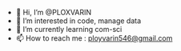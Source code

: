 - 👋 Hi, I’m @PLOXVARIN
- 👀 I’m interested in code, manage data
- 🌱 I’m currently learning com-sci
- 📫 How to reach me : ployvarin546@gmail.com

<!---
PLOXVARIN/PLOXVARIN is a ✨ special ✨ repository because its `README.md` (this file) appears on your GitHub profile.
You can click the Preview link to take a look at your changes.
--->
